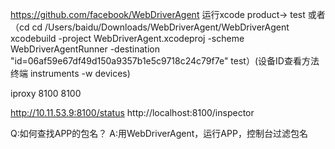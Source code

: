 https://github.com/facebook/WebDriverAgent
运行xcode
product-> test 或者（cd cd /Users/baidu/Downloads/WebDriverAgent/WebDriverAgent xcodebuild -project WebDriverAgent.xcodeproj -scheme WebDriverAgentRunner -destination "id=06af59e67df49d150a9357b1e5c9718c24c79f7e" test）(设备ID查看方法 终端 instruments -w devices)

iproxy 8100 8100

http://10.11.53.9:8100/status
http://localhost:8100/inspector

Q:如何查找APP的包名？
A:用WebDriverAgent，运行APP，控制台过滤包名



